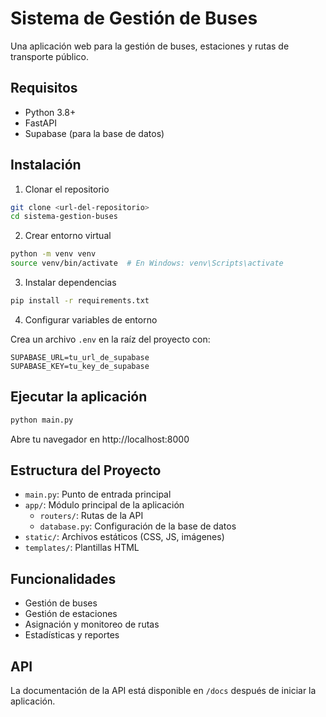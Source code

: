 # Sistema de Gestión de Buses

Una aplicación web para la gestión de buses, estaciones y rutas de transporte público.

## Requisitos

- Python 3.8+
- FastAPI
- Supabase (para la base de datos)

## Instalación

1. Clonar el repositorio

```bash
git clone <url-del-repositorio>
cd sistema-gestion-buses
```

2. Crear entorno virtual

```bash
python -m venv venv
source venv/bin/activate  # En Windows: venv\Scripts\activate
```

3. Instalar dependencias

```bash
pip install -r requirements.txt
```

4. Configurar variables de entorno

Crea un archivo `.env` en la raíz del proyecto con:

```
SUPABASE_URL=tu_url_de_supabase
SUPABASE_KEY=tu_key_de_supabase
```

## Ejecutar la aplicación

```bash
python main.py
```

Abre tu navegador en http://localhost:8000

## Estructura del Proyecto

- `main.py`: Punto de entrada principal
- `app/`: Módulo principal de la aplicación
  - `routers/`: Rutas de la API
  - `database.py`: Configuración de la base de datos
- `static/`: Archivos estáticos (CSS, JS, imágenes)
- `templates/`: Plantillas HTML

## Funcionalidades

- Gestión de buses
- Gestión de estaciones
- Asignación y monitoreo de rutas
- Estadísticas y reportes

## API

La documentación de la API está disponible en `/docs` después de iniciar la aplicación.
